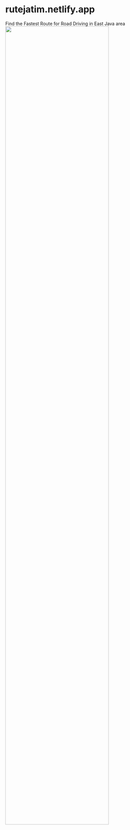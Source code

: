 # rutejatim.netlify.app
Find the Fastest Route for Road Driving in East Java area
<br>
<code><img height="80%" src="https://raw.githubusercontent.com/rozinhilmi/rutejatim.netlify.app/main/src/assets/preview.png"></code>
<br>
